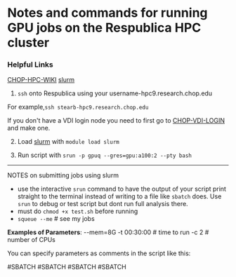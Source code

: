 # Notes and commands for running GPU jobs on the Respublica HPC cluster

### Helpful Links
[CHOP-HPC-WIKI](https://wiki.chop.edu/display/RISUD/Respublica)
[slurm](https://slurm.schedmd.com)

 


1) `ssh` onto Respublica using your username-hpc9.research.chop.edu

For example,`ssh stearb-hpc9.research.chop.edu` 

If you don't have a VDI login node you need to first go to
[CHOP-VDI-LOGIN](https://wiki.chop.edu/pages/viewpage.action?pageId=261754446) and make one.


2) Load [slurm](https://slurm.schedmd.com) with `module load slurm`

3)  Run script with `srun -p gpuq --gres=gpu:a100:2 --pty bash`


-------------------------------

NOTES on submitting jobs using slurm
- use the interactive `srun` command to have the output of your script print straight to the terminal
  instead of writing to a file like `sbatch` does. Use `srun` to debug or test script but dont run full analysis there.
- must do `chmod +x test.sh` before running
- `squeue --me`       # see my jobs

  
**Examples of Parameters**:
--mem=8G
-t  00:30:00 # time to run
-c 2 # number of CPUs

You can specify parameters as comments in the script like this:

#SBATCH
#SBATCH
#SBATCH
#SBATCH


